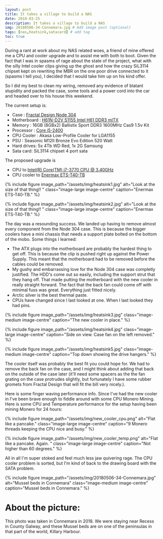 ```yaml
---
layout: post
title: It takes a village to build a NAS
date: 2018-03-25
description: It takes a village to build a NAS
img: 20180506-34-Connemara.jpg # Add image post (optional)
tags: [nas,heatsink,satacard] # add tag
toc: true
---
```


During a rant at work about my NAS related woes, a friend of mine offered me a CPU and cooler upgrade and to assist me with both to boot. Given the fact that I was in spasms of rage about the state of the project, what with the silly Intel cooler clips giving up the ghost and how the crazy SiL3114 chipset kept on rewriting the MBR on the one poor drive connected to it (spasms I tell you), I decided that I would take him up on his kind offer.

So I did my best to clean my wiring, removed any evidence of blatant stupidity and packed the case, some tools and a power cord into the car and headed over to his house this weekend.

The current setup is:
* Case : [Fractal Design Node 304](http://www.fractal-design.com/home/product/cases/node-series/node-304-black)
* Motherboard :  [H61N-D2V S1155 Intel H61 DDR3 mITX](http://download.gigabyte.cn/FileList/manual/mb_manual_ga-h61n-d2v_e.pdf)
* Memory :  16GB (8GBx2) Ballistix Sport DDR3 1600MHz Cas9 1.5v Kit
* Processor : [Core i5-2400](http://ark.intel.com/products/52207/Intel-Core-i5-2400-Processor-6M-Cache-up-to-3_40-GHz)
* CPU Cooler :  Akasa Low-Profile Cooler for LGA1155
* PSU : Seasonic M12II Bronze Evo Edition 520 Watt
* Hard drives: 5x 4Tb WD Red, 1x 2G Samsung
* Sata card: SiL3114 chipset 4 port sata

The proposed upgrade is
* CPU to [Intel(R) Core(TM) i7-3770 CPU @ 3.40GHz](https://ark.intel.com/products/65719/Intel-Core-i7-3770-Processor-8M-Cache-up-to-3_90-GHz)
* CPU cooler to [Enermax ETS-T40-TB](http://www.enermax.com/home.php?fn=eng/product_a1_1_1&lv0=49&lv1=57&no=161)

{% include figure image_path="/assets/img/heatsink1.jpg" alt="Look at the size of that thing!! " class="image-large image-centre" caption="Enermax ETS-T40-TB." %}

{% include figure image_path="/assets/img/heatsink2.jpg" alt="Look at the size of that thing!! " class="image-large image-centre" caption="Enermax ETS-T40-TB." %}

The day was a resounding success. We landed up having to remove almost every component from the Node 304 case. This is because the bigger coolers have a mini chassis that needs a support plate bolted on the bottom of the mobo. Some things I learned:
* The ATX plugs into the motherboard are probably the hardest thing to get off. This is because the clip is pushed right up against the Power Supply. This meant that the motherboard had to be removed before the cables could be removed.
* My gushy and embarrassing love for the Node 304 case was completly justified. The HDD's come out so easily, including the support strut that they hang off. That made putting the motherboard with the new cooler in really straight forward. The fact that the back fan could come off with minimal fuss was great. Everything just fitted nicely.
* Arctic silver is the best thermal paste.
* CPUs have changed since I last looked at one. When I last looked they had pins.

{% include figure image_path="/assets/img/heatsink3.jpg" class="image-medium image-centre" caption="The new cooler in place." %}

{% include figure image_path="/assets/img/heatsink4.jpg" class="image-large image-centre" caption="Side on view. Case fan on the left removed." %}

{% include figure image_path="/assets/img/heatsink5.jpg" class="image-medium image-centre" caption="Top down showing the drive hangers." %}

The cooler itself was probably the best fit you could hope for. We had to remove the back fan on the case, and I might think about adding that back on the outside of the case later (it'll need some spacers as the the fan grating on the case protrudes slightly, but fortunately I have some rubber gromets from Fractal Design that will fit the bill very nicely.).

Here is some finger waving performance info. Since I've had the new cooler in I've been brave enough to fiddle around with some CPU Monero Mining. Here is some CPU and Temperature performance for the setup having been mining Monero for 24 hours:

{% include figure image_path="/assets/img/new_cooler_cpu.png" alt="Flat like a pancake." class="image-large image-centre" caption="9 Monero threads keeping the CPU nice and busy." %}

{% include figure image_path="/assets/img/new_cooler_temp.png" alt="Flat like a pancake. Again. " class="image-large image-centre" caption="Not higher than 60 degrees." %}

All in all I'm super stoked and feel much less jaw quivering rage. The CPU cooler problem is sorted, but I'm kind of back to the drawing board with the SATA problem.


{% include figure image_path="/assets/img/20180506-34-Connemara.jpg" alt="Mussel beds in Connemara" class="image-medium image-centre" caption="Mussel beds in Connemara." %}

# About the picture:
This photo was taken in Connemara in 2018. We were staying near Recess in County Galway, and these Mussel beds are on one of the peninsulas in that part of the world, Killary Harbour. 
